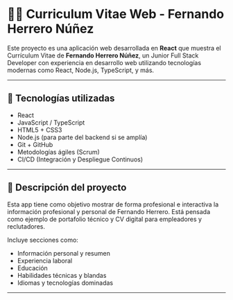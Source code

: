# 🧑‍💻 Curriculum Vitae Web - Fernando Herrero Núñez

Este proyecto es una aplicación web desarrollada en **React** que muestra el Currículum Vitae de **Fernando Herrero Núñez**, un Junior Full Stack Developer con experiencia en desarrollo web utilizando tecnologías modernas como React, Node.js, TypeScript, y más.

---

## 🚀 Tecnologías utilizadas

-   React
-   JavaScript / TypeScript
-   HTML5 + CSS3
-   Node.js (para parte del backend si se amplía)
-   Git + GitHub
-   Metodologías ágiles (Scrum)
-   CI/CD (Integración y Despliegue Continuos)

---

## 📝 Descripción del proyecto

Esta app tiene como objetivo mostrar de forma profesional e interactiva la información profesional y personal de Fernando Herrero. Está pensada como ejemplo de portafolio técnico y CV digital para empleadores y reclutadores.

Incluye secciones como:

- Información personal y resumen
- Experiencia laboral
- Educación
- Habilidades técnicas y blandas
- Idiomas y tecnologías dominadas

---